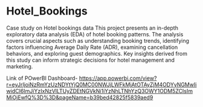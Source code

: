 # Hotel_Bookings
Case study on Hotel bookings data
This project presents an in-depth exploratory data analysis (EDA) of hotel booking patterns. The analysis covers crucial aspects such as understanding booking trends, identifying factors influencing Average Daily Rate (ADR), examining cancellation behaviors, and exploring guest demographics. Key insights derived from this study can inform strategic decisions for hotel management and marketing.

Link of POwerBI Dashboard- https://app.powerbi.com/view?r=eyJrIjoiNzRmYzUzNDYtYjQ0MC00NWJjLWFkMjAtOTAyZjM4ODYyNGMwIiwidCI6ImJiYzIxNzVlLTUyZDEtNGVkNi1iYzNhLTNhYzQ3OWY1ODM5ZCIsImMiOjEwfQ%3D%3D&pageName=b39bed42825f5839aed9
